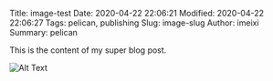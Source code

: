Title: image-test
Date: 2020-04-22 22:06:21
Modified: 2020-04-22 22:06:27
Tags: pelican, publishing
Slug: image-slug
Author: imeixi
Summary: pelican

This is the content of my super blog post.

![Alt Text]({staic}/images/logo.png)